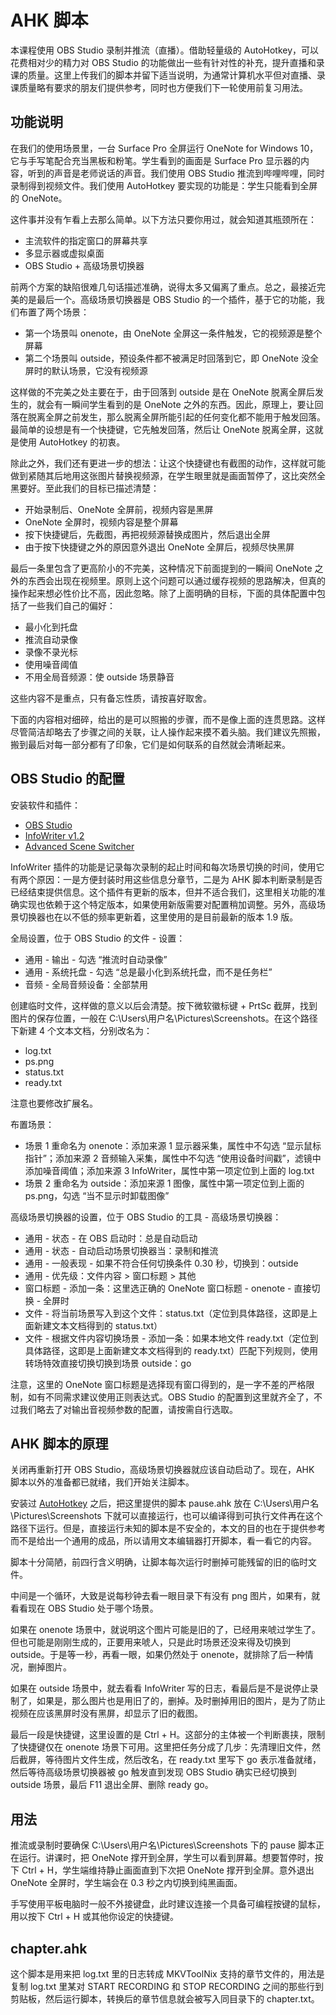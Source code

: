 # AHK 脚本

本课程使用 OBS Studio 录制并推流（直播）。借助轻量级的 AutoHotkey，可以花费相对少的精力对 OBS Studio 的功能做出一些有针对性的补充，提升直播和录课的质量。这里上传我们的脚本并留下适当说明，为通常计算机水平但对直播、录课质量略有要求的朋友们提供参考，同时也方便我们下一轮使用前复习用法。

## 功能说明

在我们的使用场景里，一台 Surface Pro 全屏运行 OneNote for Windows 10，它与手写笔配合充当黑板和粉笔。学生看到的画面是 Surface Pro 显示器的内容，听到的声音是老师说话的声音。我们使用 OBS Studio 推流到哔哩哔哩，同时录制得到视频文件。我们使用 AutoHotkey 要实现的功能是：学生只能看到全屏的 OneNote。

这件事并没有乍看上去那么简单。以下方法只要你用过，就会知道其瓶颈所在：

* 主流软件的指定窗口的屏幕共享
* 多显示器或虚拟桌面
* OBS Studio + 高级场景切换器

前两个方案的缺陷很难几句话描述准确，说得太多又偏离了重点。总之，最接近完美的是最后一个。高级场景切换器是 OBS Studio 的一个插件，基于它的功能，我们布置了两个场景：

* 第一个场景叫 onenote，由 OneNote 全屏这一条件触发，它的视频源是整个屏幕
* 第二个场景叫 outside，预设条件都不被满足时回落到它，即 OneNote 没全屏时的默认场景，它没有视频源

这样做的不完美之处主要在于，由于回落到 outside 是在 OneNote 脱离全屏后发生的，就会有一瞬间学生看到的是 OneNote 之外的东西。因此，原理上，要让回落在脱离全屏之前发生，那么脱离全屏所能引起的任何变化都不能用于触发回落。最简单的设想是有一个快捷键，它先触发回落，然后让 OneNote 脱离全屏，这就是使用 AutoHotkey 的初衷。

除此之外，我们还有更进一步的想法：让这个快捷键也有截图的动作，这样就可能做到紧随其后地用这张图片替换视频源，在学生眼里就是画面暂停了，这比突然全黑要好。至此我们的目标已描述清楚：

* 开始录制后、OneNote 全屏前，视频内容是黑屏
* OneNote 全屏时，视频内容是整个屏幕
* 按下快捷键后，先截图，再把视频源替换成图片，然后退出全屏
* 由于按下快捷键之外的原因意外退出 OneNote 全屏后，视频尽快黑屏

最后一条里包含了更高阶小的不完美，这种情况下前面提到的一瞬间 OneNote 之外的东西会出现在视频里。原则上这个问题可以通过缓存视频的思路解决，但真的操作起来想必性价比不高，因此忽略。除了上面明确的目标，下面的具体配置中包括了一些我们自己的偏好：

* 最小化到托盘
* 推流自动录像
* 录像不录光标
* 使用噪音阈值
* 不用全局音频源：使 outside 场景静音

这些内容不是重点，只有备忘性质，请按喜好取舍。

下面的内容相对细碎，给出的是可以照搬的步骤，而不是像上面的连贯思路。这样尽管简洁却略去了步骤之间的关联，让人操作起来摸不着头脑。我们建议先照搬，搬到最后对每一部分都有了印象，它们是如何联系的自然就会清晰起来。

## OBS Studio 的配置

安装软件和插件：

* [OBS Studio](https://obsproject.com/download)
* [InfoWriter v1.2](https://github.com/partouf/OBSInfoWriter/releases/tag/v1.2)
* [Advanced Scene Switcher](https://obsproject.com/forum/resources/advanced-scene-switcher.395)

InfoWriter 插件的功能是记录每次录制的起止时间和每次场景切换的时间，使用它有两个原因：一是方便封装时用这些信息分章节，二是为 AHK 脚本判断录制是否已经结束提供信息。这个插件有更新的版本，但并不适合我们，这里相关功能的准确实现也依赖于这个特定版本，如果使用新版需要对配置稍加调整。另外，高级场景切换器也在以不低的频率更新着，这里使用的是目前最新的版本 1.9 版。

全局设置，位于 OBS Studio 的文件 - 设置：

* 通用 - 输出  - 勾选 “推流时自动录像”
* 通用 - 系统托盘 - 勾选 “总是最小化到系统托盘，而不是任务栏”
* 音频 - 全局音频设备：全部禁用

创建临时文件，这样做的意义以后会清楚。按下微软徽标键 + PrtSc 截屏，找到图片的保存位置，一般在 C:\Users\用户名\Pictures\Screenshots。在这个路径下新建 4 个文本文档，分别改名为：

* log.txt
* ps.png
* status.txt
* ready.txt

注意也要修改扩展名。

布置场景：

* 场景 1 重命名为 onenote：添加来源 1 显示器采集，属性中不勾选 “显示鼠标指针”；添加来源 2 音频输入采集，属性中不勾选 “使用设备时间戳”，滤镜中添加噪音阈值；添加来源 3 InfoWriter，属性中第一项定位到上面的 log.txt
* 场景 2 重命名为 outside：添加来源 1 图像，属性中第一项定位到上面的 ps.png，勾选 “当不显示时卸载图像”

高级场景切换器的设置，位于 OBS Studio 的工具 - 高级场景切换器：

* 通用 - 状态 - 在 OBS 启动时：总是自动启动
* 通用 - 状态 - 自动启动场景切换器当：录制和推流
* 通用 - 一般表现 - 如果不符合任何切换条件 0.30 秒，切换到：outside
* 通用 - 优先级：文件内容 > 窗口标题 > 其他
* 窗口标题 - 添加一条：这里选正确的 OneNote 窗口标题 - onenote - 直接切换 - 全屏时
* 文件 - 将当前场景写入到这个文件：status.txt（定位到具体路径，这即是上面新建文本文档得到的 status.txt）
* 文件 - 根据文件内容切换场景 - 添加一条：如果本地文件 ready.txt（定位到具体路径，这即是上面新建文本文档得到的 ready.txt）匹配下列规则，使用转场特效直接切换切换到场景 outside：go

注意，这里的 OneNote 窗口标题是选择现有窗口得到的，是一字不差的严格限制，如有不同需求建议使用正则表达式。OBS Studio 的配置到这里就齐全了，不过我们略去了对输出音视频参数的配置，请按需自行选取。

## AHK 脚本的原理

关闭再重新打开 OBS Studio，高级场景切换器就应该自动启动了。现在，AHK 脚本以外的准备都已就绪，我们开始关注脚本。

安装过 [AutoHotkey](https://www.autohotkey.com/download/ahk-install.exe) 之后，把这里提供的脚本 pause.ahk 放在 C:\Users\用户名\Pictures\Screenshots 下就可以直接运行，也可以编译得到可执行文件再在这个路径下运行。但是，直接运行未知的脚本是不安全的，本文的目的也在于提供参考而不是给出一个通用的成品，所以请用文本编辑器打开脚本，看一看它的内容。

脚本十分简陋，前四行含义明确，让脚本每次运行时删掉可能残留的旧的临时文件。

中间是一个循环，大致是说每秒钟去看一眼目录下有没有 png 图片，如果有，就看看现在 OBS Studio 处于哪个场景。

如果在 onenote 场景中，就说明这个图片可能是旧的了，已经用来唬过学生了。但也可能是刚刚生成的，正要用来唬人，只是此时场景还没来得及切换到 outside。于是等一秒，再看一眼，如果仍然处于 onenote，就排除了后一种情况，删掉图片。

如果在 outside 场景中，就去看看 InfoWriter 写的日志，看最后是不是说停止录制了，如果是，那么图片也是用旧了的，删掉。及时删掉用旧的图片，是为了防止视频在应该黑屏时没有黑屏，却显示了旧的截图。

最后一段是快捷键，这里设置的是 Ctrl + H。这部分的主体被一个判断裹挟，限制了快捷键仅在 onenote 场景下可用。这里把任务分成了几步：先清理旧文件，然后截屏，等待图片文件生成，然后改名，在 ready.txt 里写下 go 表示准备就绪，然后等待高级场景切换器被 go 触发直到发现 OBS Studio 确实已经切换到 outside 场景，最后 F11 退出全屏、删除 ready go。

## 用法

推流或录制时要确保 C:\Users\用户名\Pictures\Screenshots 下的 pause 脚本正在运行。讲课时，把 OneNote 撑开到全屏，学生可以看到屏幕。想要暂停时，按下 Ctrl + H，学生端维持静止画面直到下次把 OneNote 撑开到全屏。意外退出 OneNote 全屏时，学生端会在 0.3 秒之内切换到纯黑画面。

手写使用平板电脑时一般不外接键盘，此时建议连接一个具备可编程按键的鼠标，用以按下 Ctrl + H 或其他你设定的快捷键。

## chapter.ahk

这个脚本是用来把 log.txt 里的日志转成 MKVToolNix 支持的章节文件的，用法是复制 log.txt 里某对 START RECORDING 和 STOP RECORDING 之间的那些行到剪贴板，然后运行脚本，转换后的章节信息就会被写入同目录下的 chapter.txt。
